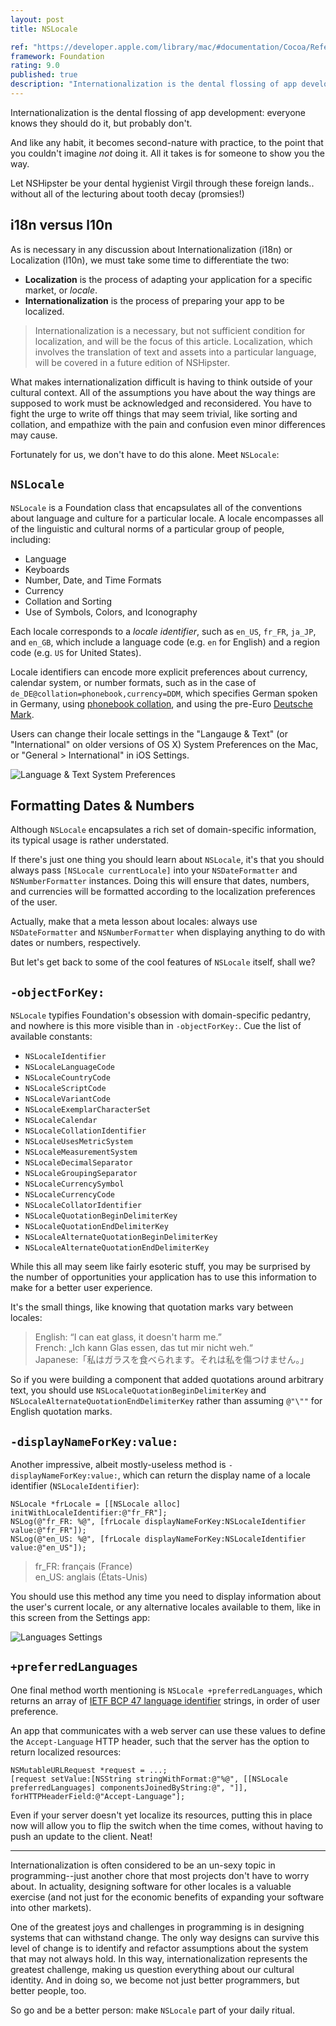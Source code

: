 ```yaml
---
layout: post
title: NSLocale

ref: "https://developer.apple.com/library/mac/#documentation/Cocoa/Reference/Foundation/Classes/NSLocale_Class/Reference/Reference.html"
framework: Foundation
rating: 9.0
published: true
description: "Internationalization is the dental flossing of app development: everyone knows they should do it, but probably don't."
---
```


Internationalization is the dental flossing of app development: everyone knows they should do it, but probably don't. 

And like any habit, it becomes second-nature with practice, to the point that you couldn't imagine _not_ doing it. All it takes is for someone to show you the way. 

Let NSHipster be your dental hygienist Virgil through these foreign lands.. without all of the lecturing about tooth decay (promsies!)

## i18n versus l10n

As is necessary in any discussion about Internationalization (i18n) or Localization (l10n), we must take some time to differentiate the two:

- **Localization** is the process of adapting your application for a specific market, or _locale_.
- **Internationalization** is the process of preparing your app to be localized. 

> Internationalization is a necessary, but not sufficient condition for localization, and will be the focus of this article. Localization, which involves the translation of text and assets into a particular language, will be covered in a future edition of NSHipster.

What makes internationalization difficult is having to think outside of your cultural context. All of the assumptions you have about the way things are supposed to work must be acknowledged and reconsidered. You have to fight the urge to write off things that may seem trivial, like sorting and collation, and empathize with the pain and confusion even minor differences may cause.

Fortunately for us, we don't have to do this alone. Meet `NSLocale`:

## `NSLocale`

`NSLocale` is a Foundation class that encapsulates all of the conventions about language and culture for a particular locale. A locale encompasses all of the linguistic and cultural norms of a particular group of people, including:

- Language
- Keyboards
- Number, Date, and Time Formats
- Currency
- Collation and Sorting
- Use of Symbols, Colors, and Iconography

Each locale corresponds to a _locale identifier_, such as `en_US`, `fr_FR`, `ja_JP`, and `en_GB`, which include a language code (e.g. `en` for English) and a region code (e.g. `US` for United States). 

Locale identifiers can encode more explicit preferences about currency, calendar system, or number formats, such as in the case of `de_DE@collation=phonebook,currency=DDM`, which specifies German spoken in Germany, using [phonebook collation](http://developer.mimer.com/charts/german_phonebook.htm), and using the pre-Euro [Deutsche Mark](http://en.wikipedia.org/wiki/Deutsche_Mark).

Users can change their locale settings in the "Langauge & Text" (or "International" on older versions of OS X) System Preferences on the Mac, or "General > International" in iOS Settings.

![Language & Text System Preferences](http://nshipster.s3.amazonaws.com/nslocale-international-system-preferences.png)

## Formatting Dates & Numbers

Although `NSLocale` encapsulates a rich set of domain-specific information, its typical usage is rather understated. 

If there's just one thing you should learn about `NSLocale`, it's that you should always pass `[NSLocale currentLocale]` into your `NSDateFormatter` and `NSNumberFormatter` instances. Doing this will ensure that dates, numbers, and currencies will be formatted according to the localization preferences of the user.

Actually, make that a meta lesson about locales: always use `NSDateFormatter` and `NSNumberFormatter` when displaying anything to do with dates or numbers, respectively.

But let's get back to some of the cool features of `NSLocale` itself, shall we?

## `-objectForKey:`

`NSLocale` typifies Foundation's obsession with domain-specific pedantry, and nowhere is this more visible than in `-objectForKey:`. Cue the list of available constants:

- `NSLocaleIdentifier`
- `NSLocaleLanguageCode`
- `NSLocaleCountryCode`
- `NSLocaleScriptCode`
- `NSLocaleVariantCode`
- `NSLocaleExemplarCharacterSet`
- `NSLocaleCalendar`
- `NSLocaleCollationIdentifier`
- `NSLocaleUsesMetricSystem`
- `NSLocaleMeasurementSystem`
- `NSLocaleDecimalSeparator`
- `NSLocaleGroupingSeparator`
- `NSLocaleCurrencySymbol`
- `NSLocaleCurrencyCode`
- `NSLocaleCollatorIdentifier`
- `NSLocaleQuotationBeginDelimiterKey`
- `NSLocaleQuotationEndDelimiterKey`
- `NSLocaleAlternateQuotationBeginDelimiterKey`
- `NSLocaleAlternateQuotationEndDelimiterKey`

While this all may seem like fairly esoteric stuff, you may be surprised by the number of opportunities your application has to use this information to make for a better user experience. 

It's the small things, like knowing that quotation marks vary between locales:

> English: “I can eat glass, it doesn't harm me.”  
> French: „Ich kann Glas essen, das tut mir nicht weh.“  
> Japanese:「私はガラスを食べられます。それは私を傷つけません。」  

So if you were building a component that added quotations around arbitrary text, you should use `NSLocaleQuotationBeginDelimiterKey` and `NSLocaleAlternateQuotationEndDelimiterKey` rather than assuming `@"\""` for English quotation marks.

## `-displayNameForKey:value:`

Another impressive, albeit mostly-useless method is `-displayNameForKey:value:`, which can return the display name of a locale identifier (`NSLocaleIdentifier`):

    NSLocale *frLocale = [[NSLocale alloc] initWithLocaleIdentifier:@"fr_FR"];
    NSLog(@"fr_FR: %@", [frLocale displayNameForKey:NSLocaleIdentifier value:@"fr_FR"]);
    NSLog(@"en_US: %@", [frLocale displayNameForKey:NSLocaleIdentifier value:@"en_US"]);

> fr_FR: français (France)  
> en_US: anglais (États-Unis)

You should use this method any time you need to display information about the user's current locale, or any alternative locales available to them, like in this screen from the Settings app:

![Languages Settings](http://nshipster.s3.amazonaws.com/nslocale-languages-settings.png)

## `+preferredLanguages`

One final method worth mentioning is `NSLocale +preferredLanguages`, which returns an array of [IETF BCP 47 language identifier](http://tools.ietf.org/html/bcp47) strings, in order of user preference.

An app that communicates with a web server can use these values to define the `Accept-Language` HTTP header, such that the server has the option to return localized resources:

    NSMutableURLRequest *request = ...;
    [request setValue:[NSString stringWithFormat:@"%@", [[NSLocale preferredLanguages] componentsJoinedByString:@", "]], forHTTPHeaderField:@"Accept-Language"];

Even if your server doesn't yet localize its resources, putting this in place now will allow you to flip the switch when the time comes, without having to push an update to the client. Neat!

---

Internationalization is often considered to be an un-sexy topic in programming--just another chore that most projects don't have to worry about. In actuality, designing software for other locales is a valuable exercise (and not just for the economic benefits of expanding your software into other markets). 

One of the greatest joys and challenges in programming is in designing systems that can withstand change. The only way designs can survive this level of change is to identify and refactor assumptions about the system that may not always hold. In this way, internationalization represents the greatest challenge, making us question everything about our cultural identity. And in doing so, we become not just better programmers, but better people, too.

So go and be a better person: make `NSLocale` part of your daily ritual.
